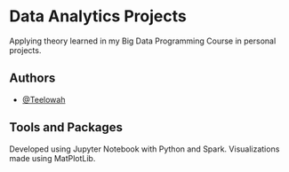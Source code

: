 # Data Analytics Projects

Applying theory learned in my Big Data Programming Course in personal projects.


## Authors

- [@Teelowah](https://www.github.com/Teelowah)


## Tools and Packages

Developed using Jupyter Notebook with Python and Spark. Visualizations made using MatPlotLib. 

